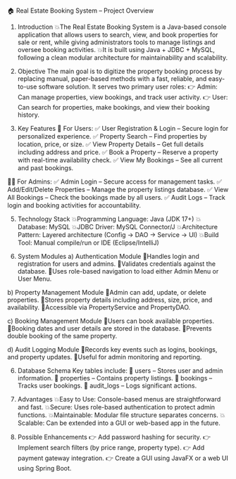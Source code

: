 🏠 Real Estate Booking System – Project Overview
1. Introduction
💥The Real Estate Booking System is a Java-based console application that allows users to search, view, and book properties for sale or rent, while giving administrators tools to manage listings and oversee booking activities.
💥It is built using Java + JDBC + MySQL, following a clean modular architecture for maintainability and scalability.

2. Objective
The main goal is to digitize the property booking process by replacing manual, paper-based methods with a fast, reliable, and easy-to-use software solution.
It serves two primary user roles:
👉 Admin: Can manage properties, view bookings, and track user activity.
👉 User: Can search for properties, make bookings, and view their booking history.

3. Key Features
👤 For Users:
✅ User Registration & Login – Secure login for personalized experience.
✅ Property Search – Find properties by location, price, or size.
✅ View Property Details – Get full details including address and price.
✅ Book a Property – Reserve a property with real-time availability check.
✅ View My Bookings – See all current and past bookings.

👨‍💻 For Admins:
✅ Admin Login – Secure access for management tasks.
✅ Add/Edit/Delete Properties – Manage the property listings database.
✅ View All Bookings – Check the bookings made by all users.
✅ Audit Logs – Track login and booking activities for accountability.

5. Technology Stack
💥Programming Language: Java (JDK 17+)
💥Database: MySQL
💥JDBC Driver: MySQL Connector/J
💥Architecture Pattern: Layered architecture (Config → DAO → Service → UI)
💥Build Tool: Manual compile/run or IDE (Eclipse/IntelliJ)

6. System Modules
a) Authentication Module
🔹Handles login and registration for users and admins.
🔹Validates credentials against the database.
🔹Uses role-based navigation to load either Admin Menu or User Menu.

b) Property Management Module
🔹Admin can add, update, or delete properties.
🔹Stores property details including address, size, price, and availability.
🔹Accessible via PropertyService and PropertyDAO.

c) Booking Management Module
🔹Users can book available properties.
🔹Booking dates and user details are stored in the database.
🔹Prevents double booking of the same property.

d) Audit Logging Module
🔹Records key events such as logins, bookings, and property updates.
🔹Useful for admin monitoring and reporting.

6. Database Schema
Key tables include:
📌 users – Stores user and admin information.
📌 properties – Contains property listings.
📌 bookings – Tracks user bookings.
📌 audit_logs – Logs significant actions.

7. Advantages
 💥Easy to Use: Console-based menus are straightforward and fast.
 💥Secure: Uses role-based authentication to protect admin functions.
 💥Maintainable: Modular file structure separates concerns.
 💥Scalable: Can be extended into a GUI or web-based app in the future.

8. Possible Enhancements
👉 Add password hashing for security.
👉 Implement search filters (by price range, property type).
👉 Add payment gateway integration.
👉 Create a GUI using JavaFX or a web UI using Spring Boot.

